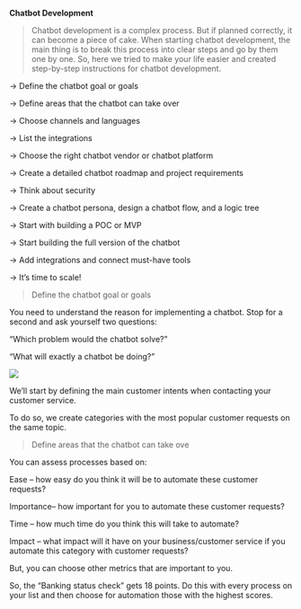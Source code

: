 __Chatbot Development__

>Chatbot development is a complex process. But if planned correctly, it can become a piece of cake. When starting chatbot development, the main thing is to break this process into clear steps and go by them one by one. So, here we tried to make your life easier and created step-by-step instructions for chatbot development.


-> Define the chatbot goal or goals

-> Define areas that the chatbot can take over

-> Choose channels and languages

-> List the integrations

-> Choose the right chatbot vendor or chatbot platform

-> Create a detailed chatbot roadmap and project requirements

-> Think about security

-> Create a chatbot persona, design a chatbot flow, and a logic tree

-> Start with building a POC or MVP

-> Start building the full version of the chatbot

-> Add integrations and connect must-have tools

-> It’s time to scale!



>Define the chatbot goal or goals

You need to understand the reason for implementing a chatbot. Stop for a second and ask yourself two questions: 

“Which problem would the chatbot solve?”

“What will exactly a chatbot be doing?”

<img src=https://lh5.googleusercontent.com/E_FD0Nlz2iwpnCu82sr9VgZxo0zTviTDvRqgYYop-dAGgBi2BS0WpqgSVva12St9Nfx2VpB2sg5qqe2dnPIPawyPnTrV7MImStuyFSZlpbScQorrAQFd2uyu9q_TJA>


We’ll start by defining the main customer intents when contacting your customer service.

To do so, we create categories with the most popular customer requests on the same topic.

>Define areas that the chatbot can take ove

You can assess processes based on:

Ease – how easy do you think it will be to automate these customer requests?

Importance– how important for you to automate these customer requests?

Time – how much time do you think this will take to automate?

Impact – what impact will it have on your business/customer service if you automate this category with customer requests?

But, you can choose other metrics that are important to you.

So, the “Banking status check” gets 18 points.
Do this with every process on your list and then choose for automation those with the highest scores. 
